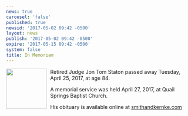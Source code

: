 ```yaml
---
news: true
carousel: 'false'
published: true
newsid: '2017-05-02 09:42 -0500'
layout: news
publish: '2017-05-02 09:42 -0500'
expire: '2017-05-15 09:42 -0500'
system: false
title: In Memoriam
---
```

<img style="width: 110px; float: left; margin: 0 10px 10px 0;" src='http://www.oscn.net/images/news/jon-staton.jpg' />

Retired Judge Jon Tom Staton passed away Tuesday, April 25, 2017, at age 84.

A memorial service was held April 27, 2017, at Quail Springs Baptist Church.

His obituary is available online at [smithandkernke.com](http://www.smithandkernke.com/obituary/Jon-Tom-Staton/Edmond-OK/1723709)

<p style="clear: both;"></p>
